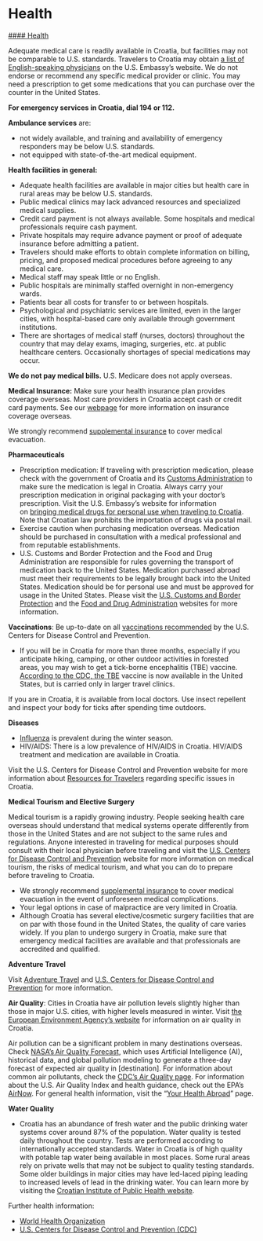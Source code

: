 # Health

[#### Health](javascript:void(0); "Health")

Adequate medical care is readily available in Croatia, but facilities may not be comparable to U.S. standards. Travelers to Croatia may obtain [a list of English-speaking physicians](https://hr.usembassy.gov/medical-assistance/) on the U.S. Embassy’s website. We do not endorse or recommend any specific medical provider or clinic. You may need a prescription to get some medications that you can purchase over the counter in the United States.

**For emergency services in Croatia, dial 194 or 112.**

**Ambulance services** are:

* not widely available, and training and availability of emergency responders may be below U.S. standards.
* not equipped with state-of-the-art medical equipment.

**Health facilities in general:**

* Adequate health facilities are available in major cities but health care in rural areas may be below U.S. standards.
* Public medical clinics may lack advanced resources and specialized medical supplies.
* Credit card payment is not always available. Some hospitals and medical professionals require cash payment.
* Private hospitals may require advance payment or proof of adequate insurance before admitting a patient.
* Travelers should make efforts to obtain complete information on billing, pricing, and proposed medical procedures before agreeing to any medical care.
* Medical staff may speak little or no English.
* Public hospitals are minimally staffed overnight in non-emergency wards.
* Patients bear all costs for transfer to or between hospitals.
* Psychological and psychiatric services are limited, even in the larger cities, with hospital-based care only available through government institutions.
* There are shortages of medical staff (nurses, doctors) throughout the country that may delay exams, imaging, surgeries, etc. at public healthcare centers. Occasionally shortages of special medications may occur.

**We do not pay medical bills.** U.S. Medicare does not apply overseas.

**Medical Insurance:** Make sure your health insurance plan provides coverage overseas. Most care providers in Croatia accept cash or credit card payments. See our [webpage](https://travel.state.gov/content/travel/en/international-travel/before-you-go/your-health-abroad/Insurance_Coverage_Overseas.html) for more information on insurance coverage overseas.

We strongly recommend [supplemental insurance](https://travel.state.gov/content/travel/en/international-travel/before-you-go/your-health-abroad/Insurance_Coverage_Overseas.html) to cover medical evacuation.

**Pharmaceuticals**

* Prescription medication: If traveling with prescription medication, please check with the government of Croatia and its [Customs Administration](https://carina.gov.hr/featured/information-for-passengers-natural-persons/bringing-in-medicine-and-narcotics/6745) to make sure the medication is legal in Croatia. Always carry your prescription medication in original packaging with your doctor’s prescription. Visit the U.S. Embassy’s website for information on [bringing medical drugs for personal use when traveling to Croatia](https://hr.usembassy.gov/medical-assistance/). Note that Croatian law prohibits the importation of drugs via postal mail.
* Exercise caution when purchasing medication overseas. Medication should be purchased in consultation with a medical professional and from reputable establishments.
* U.S. Customs and Border Protection and the Food and Drug Administration are responsible for rules governing the transport of medication back to the United States. Medication purchased abroad must meet their requirements to be legally brought back into the United States. Medication should be for personal use and must be approved for usage in the United States. Please visit the [U.S. Customs and Border Protection](https://www.cbp.gov/travel/us-citizens/know-before-you-go/prohibited-and-restricted-items) and the [Food and Drug Administration](https://www.fda.gov/drugs/buying-using-medicine-safely/buying-medicine-outside-united-states) websites for more information.

**Vaccinations**: Be up-to-date on all [vaccinations recommended](https://wwwnc.cdc.gov/travel/destinations/traveler/none/croatia?s_cid=ncezid-dgmq-travel-single-001) by the U.S. Centers for Disease Control and Prevention.

* If you will be in Croatia for more than three months, especially if you anticipate hiking, camping, or other outdoor activities in forested areas, you may wish to get a tick-borne encephalitis (TBE) vaccine. [According to the CDC, the TBE](https://wwwnc.cdc.gov/travel/diseases/tickborne-encephalitis) vaccine is now available in the United States, but is carried only in larger travel clinics.

If you are in Croatia, it is available from local doctors. Use insect repellent and inspect your body for ticks after spending time outdoors.

**Diseases**

* [Influenza](https://www.cdc.gov/flu/) is prevalent during the winter season.
* HIV/AIDS: There is a low prevalence of HIV/AIDS in Croatia. HIV/AIDS treatment and medication are available in Croatia.

Visit the U.S. Centers for Disease Control and Prevention website for more information about [Resources for Travelers](https://wwwnc.cdc.gov/travel/page/traveler-information-center) regarding specific issues in Croatia.

**Medical Tourism and Elective Surgery**

Medical tourism is a rapidly growing industry. People seeking health care overseas should understand that medical systems operate differently from those in the United States and are not subject to the same rules and regulations. Anyone interested in traveling for medical purposes should consult with their local physician before traveling and visit the [U.S. Centers for Disease Control and Prevention](https://wwwnc.cdc.gov/travel/page/medical-tourism) website for more information on medical tourism, the risks of medical tourism, and what you can do to prepare before traveling to Croatia.

* We strongly recommend [supplemental insurance](https://travel.state.gov/content/travel/en/international-travel/before-you-go/your-health-abroad/Insurance_Coverage_Overseas.html) to cover medical evacuation in the event of unforeseen medical complications.
* Your legal options in case of malpractice are very limited in Croatia.
* Although Croatia has several elective/cosmetic surgery facilities that are on par with those found in the United States, the quality of care varies widely. If you plan to undergo surgery in Croatia, make sure that emergency medical facilities are available and that professionals are accredited and qualified.

**Adventure Travel**

Visit [Adventure Travel](https://travel.state.gov/content/travel/en/international-travel/before-you-go/travelers-with-special-considerations/adventure-travel.html) and [U.S. Centers for Disease Control and Prevention](https://www.cdc.gov/) for more information.

**Air Quality**: Cities in Croatia have air pollution levels slightly higher than those in major U.S. cities, with higher levels measured in winter. Visit [the European Environment Agency’s website](https://www.eea.europa.eu/data-and-maps/explore-interactive-maps/up-to-date-air-quality-data) for information on air quality in Croatia.

Air pollution can be a significant problem in many destinations overseas. Check [NASA’s Air Quality Forecast](https://aeronet.gsfc.nasa.gov/new_web/aqforecast), which uses Artificial Intelligence (AI), historical data, and global pollution modeling to generate a three-day forecast of expected air quality in [destination]. For information about common air pollutants, check the [CDC’s Air Quality page](https://www.cdc.gov/air-quality/pollutants/). For information about the U.S. Air Quality Index and health guidance, check out the EPA’s [AirNow](https://www.airnow.gov/aqi/aqi-basics/). For general health information, visit the “[Your Health Abroad](https://travel.state.gov/content/travel/en/international-travel/before-you-go/your-health-abroad.html)” page.

**Water Quality**

* Croatia has an abundance of fresh water and the public drinking water systems cover around 87% of the population. Water quality is tested daily throughout the country. Tests are performed according to internationally accepted standards. Water in Croatia is of high quality with potable tap water being available in most places. Some rural areas rely on private wells that may not be subject to quality testing standards. Some older buildings in major cities may have led-laced piping leading to increased levels of lead in the drinking water. You can learn more by visiting the [Croatian Institute of Public Health website](https://www.hzjz.hr/en/division-of-environmental-health/drinking-water-safety-in-croatia/).

Further health information:

* [World Health Organization](https://www.who.int/)
* [U.S. Centers for Disease Control and Prevention (CDC)](https://www.cdc.gov/)